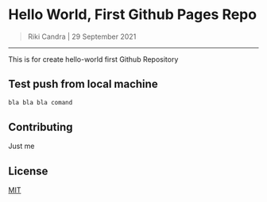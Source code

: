 # Hello World, First Github Pages Repo 

> Riki Candra | 29 September 2021

-------------------------

This is for create hello-world first Github Repository

## Test push from local machine

```bash
bla bla bla comand
```

## Contributing
Just me

## License
[MIT](htttps://chooselicense.com/license/mit/)
